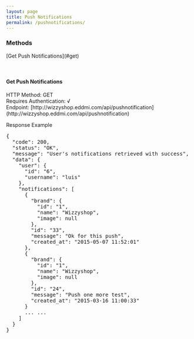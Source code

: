 ```yaml
---
layout: page
title: Push Notifications
permalink: /pushnotifications/
---
```


<h3>Methods</h3>
[Get Push Notifications](#get)
<br/>
<br/>
<br/>

<h4 id="get">Get Push Notifications</h4>
HTTP Method: GET
<br/>
Requires Authentication: √
<br/>
Endpoint: [http://wizzyshop.eddmi.com/api/pushnotification](http://wizzyshop.eddmi.com/api/pushnotification)
<br/>

Response Example
<pre>
{
  "code": 200,
  "status": "OK",
  "message": "User's notifications retrieved with success",
  "data": {
    "user": {
      "id": "6",
      "username": "luis"
    },
    "notifications": [
      {
        "brand": {
          "id": "1",
          "name": "Wizzyshop",
          "image": null
        },
        "id": "33",
        "message": "Ok for this push",
        "created_at": "2015-05-07 11:52:01"
      },
      {
        "brand": {
          "id": "1",
          "name": "Wizzyshop",
          "image": null
        },
        "id": "24",
        "message": "Push one more test",
        "created_at": "2015-03-16 11:00:33"
      }
      ... ...
    ]
  }
}
</pre>
<br/>